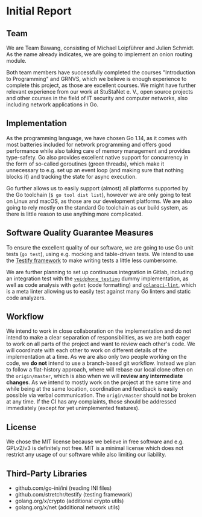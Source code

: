 # Initial Report

## Team

We are Team Bawang, consisting of Michael Loipführer and Julien Schmidt.
As the name already indicates, we are going to implement an onion routing module.

Both team members have successfully completed the courses "Introduction to Programming" and GRNVS, which we believe is enough experience to complete this project, as those are excellent courses.
We might have further relevant experience from our work at StuStaNet e. V., open source projects and other courses in the field of IT security and computer networks, also including network applications in Go.

## Implementation

As the programming language, we have chosen Go 1.14, as it comes with most batteries included for network programming and offers good performance while also taking care of memory management and provides type-safety. Go also provides excellent native support for concurrency in the form of so-called goroutines (green threads), which make it unnecessary to e.g. set up an event loop (and making sure that nothing blocks it) and tracking the state for async execution.

Go further allows us to easily support (almost) all platforms supported by the Go toolchain (`$ go tool dist list`), however we are only going to test on Linux and macOS, as those are our development platforms.
We are also going to rely mostly on the standard Go toolchain as our build system, as there is little reason to use anything more complicated.


## Software Quality Guarantee Measures

To ensure the excellent quality of our software, we are going to use Go unit tests (`go test`), using e.g. mocking and table-driven tests. We intend to use the [Testify framework](https://github.com/stretchr/testify) to make writing tests a little less cumbersome.

We are further planning to set up continuous integration in Gitlab, including an integration test with the [`voidphone_testing`](https://gitlab.lrz.de/netintum/teaching/voidphone_testing) dummy implementation, as well as code analysis with `gofmt` (code formatting) and [`golangci-lint`](https://github.com/golangci/golangci-lint), which is a meta linter allowing us to easily test against many Go linters and static code analyzers.


## Workflow

We intend to work in close collaboration on the implementation and do not intend to make a clear separation of responsibilities, as we are both eager to work on all parts of the project and want to review each other's code. We will coordinate with each other to work on different details of the implementation at a time.
As we are also only two people working on the code, we **do not** intend to use a branch-based git workflow. Instead we plan to follow a flat-history approach, where will rebase our local clone often on the `origin/master`, which is also when we will **review any intermediate changes**. As we intend to mostly work on the project at the same time and while being at the same location, coordination and feedback is easily possible via verbal communication.
The `origin/master` should not be broken at any time. If the CI has any complaints, those should be addressed immediately (except for yet unimplemented features).


## License

We chose the MIT license because we believe in free software and e.g. GPLv2/v3 is definitely not free.
MIT is a minimal license which does not restrict any usage of our software while also limiting our liability.


## Third-Party Libraries

* github.com/go-ini/ini (reading INI files)
* github.com/stretchr/testify (testing framework)
* golang.org/x/crypto (additional crypto utils)
* golang.org/x/net (additional network utils)
